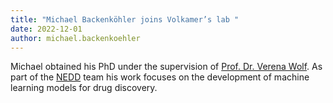 ```yaml
---
title: "Michael Backenköhler joins Volkamer’s lab "
date: 2022-12-01
author: michael.backenkoehler
---
```

Michael obtained his PhD under the supervision of [Prof. Dr. Verena Wolf](https://mosi.uni-saarland.de).
As part of the [NEDD](https://nedd.cs.uni-saarland.de/) team his work focuses on the development of machine learning models for drug discovery.
 

